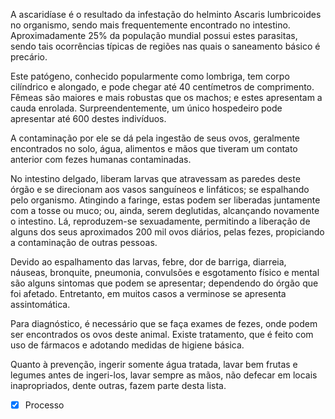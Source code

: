 A ascaridíase é o resultado da infestação do helminto Ascaris lumbricoides no organismo, sendo mais frequentemente encontrado no intestino. Aproximadamente 25% da população mundial possui estes parasitas, sendo tais ocorrências típicas de regiões nas quais o saneamento básico é precário.

Este patógeno, conhecido popularmente como lombriga, tem corpo cilíndrico e alongado, e pode chegar até 40 centímetros de comprimento. Fêmeas são maiores e mais robustas que os machos; e estes apresentam a cauda enrolada.                 Surpreendentemente, um único hospedeiro pode apresentar até 600 destes indivíduos.

A contaminação por ele se dá pela ingestão de seus ovos, geralmente encontrados no solo, água, alimentos e mãos que tiveram um contato anterior com fezes humanas contaminadas.

No intestino delgado, liberam larvas que atravessam as paredes deste órgão e se direcionam aos vasos sanguíneos e linfáticos; se espalhando pelo organismo. Atingindo a faringe, estas podem ser liberadas juntamente com a tosse ou muco; ou, ainda, serem deglutidas, alcançando novamente o intestino. Lá, reproduzem-se sexuadamente, permitindo a liberação de alguns dos seus aproximados 200 mil ovos diários, pelas fezes, propiciando a contaminação de outras pessoas.

Devido ao espalhamento das larvas, febre, dor de barriga, diarreia, náuseas, bronquite, pneumonia, convulsões e esgotamento físico e mental são alguns sintomas que podem se apresentar; dependendo do órgão que foi afetado. Entretanto, em muitos casos a verminose se apresenta assintomática.

Para diagnóstico, é necessário que se faça exames de fezes, onde podem ser encontrados os ovos deste animal. Existe tratamento, que é feito com uso de fármacos e adotando medidas de higiene básica.

Quanto à prevenção, ingerir somente água tratada, lavar bem frutas e legumes antes de ingeri-los, lavar sempre as mãos, não defecar em locais inapropriados, dente outras, fazem parte desta lista.

- [x] Processo